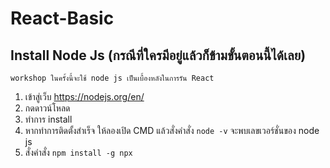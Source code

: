 # React-Basic

## Install Node Js (กรณีที่ใครมีอยู่แล้วก็ข้ามขั้นตอนนี้ได้เลย)
`workshop ในครั้งนี้จะใช้ node js เป็นเบื้องหลังในการรัน React`
1. เข้าสู่เว็บ https://nodejs.org/en/
2. กดดาวน์โหลด
3. ทำการ install
4. หากทำการติดตั้งสำเร็จ ให้ลองเปิด CMD แล้วสั่งคำสั่ง `node -v` จะพบเลขเวอร์ชั่นของ node js
5. สั่งคำสั่ง `npm install -g npx`
